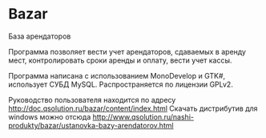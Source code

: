 Bazar
=====

База арендаторов

Программа позволяет вести учет арендаторов, сдаваемых в аренду мест, контролировать сроки аренды и оплату, вести учет кассы.

Программа написана с использованием MonoDevelop и GTK#, использует СУБД MySQL. Распространяется по лицензии GPLv2.

Руководство пользователя находится по адресу http://doc.qsolution.ru/bazar/content/index.html
Скачать дистрибутив для windows можно отсюда http://www.qsolution.ru/nashi-produkty/bazar/ustanovka-bazy-arendatorov.html
